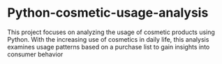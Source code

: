 # Python-cosmetic-usage-analysis
This project focuses on analyzing the usage of cosmetic products using Python. With the increasing use of cosmetics in daily life, this analysis examines usage patterns based on a purchase list to gain insights into consumer behavior
